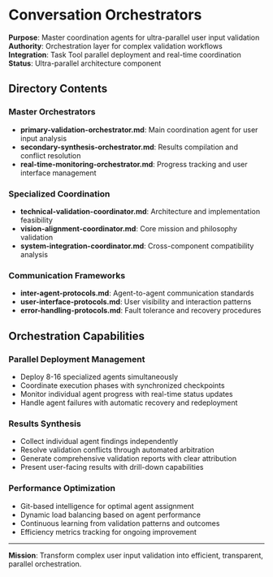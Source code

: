 # Conversation Orchestrators

**Purpose**: Master coordination agents for ultra-parallel user input validation  
**Authority**: Orchestration layer for complex validation workflows  
**Integration**: Task Tool parallel deployment and real-time coordination  
**Status**: Ultra-parallel architecture component

## Directory Contents

### Master Orchestrators
- **primary-validation-orchestrator.md**: Main coordination agent for user input analysis
- **secondary-synthesis-orchestrator.md**: Results compilation and conflict resolution
- **real-time-monitoring-orchestrator.md**: Progress tracking and user interface management

### Specialized Coordination
- **technical-validation-coordinator.md**: Architecture and implementation feasibility
- **vision-alignment-coordinator.md**: Core mission and philosophy validation
- **system-integration-coordinator.md**: Cross-component compatibility analysis

### Communication Frameworks
- **inter-agent-protocols.md**: Agent-to-agent communication standards
- **user-interface-protocols.md**: User visibility and interaction patterns
- **error-handling-protocols.md**: Fault tolerance and recovery procedures

## Orchestration Capabilities

### Parallel Deployment Management
- Deploy 8-16 specialized agents simultaneously
- Coordinate execution phases with synchronized checkpoints
- Monitor individual agent progress with real-time status updates
- Handle agent failures with automatic recovery and redeployment

### Results Synthesis
- Collect individual agent findings independently
- Resolve validation conflicts through automated arbitration
- Generate comprehensive validation reports with clear attribution
- Present user-facing results with drill-down capabilities

### Performance Optimization
- Git-based intelligence for optimal agent assignment
- Dynamic load balancing based on agent performance
- Continuous learning from validation patterns and outcomes
- Efficiency metrics tracking for ongoing improvement

---

**Mission**: Transform complex user input validation into efficient, transparent, parallel orchestration.